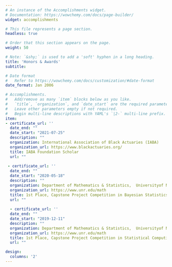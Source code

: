 ```yaml
---
# An instance of the Accomplishments widget.
# Documentation: https://wowchemy.com/docs/page-builder/
widget: accomplishments

# This file represents a page section.
headless: true

# Order that this section appears on the page.
weight: 50

# Note: `&shy;` is used to add a 'soft' hyphen in a long heading.
title: 'Honors & Awards'
subtitle:

# Date format
#   Refer to https://wowchemy.com/docs/customization/#date-format
date_format: Jan 2006

# Accomplishments.
#   Add/remove as many `item` blocks below as you like.
#   `title`, `organization`, and `date_start` are the required parameters.
#   Leave other parameters empty if not required.
#   Begin multi-line descriptions with YAML's `|2-` multi-line prefix.
item:
- certificate_url: ''
  date_end: ""
  date_start: "2021-07-25"
  description: ""
  organization: International Association of Black Actuaries (IABA)
  organization_url: https://www.blackactuaries.org/
  title: IABA Foundation Scholar
  url: ""
 
 - certificate_url: ''
  date_end: ""
  date_start: "2020-05-18"
  description: ""
  organization: Department of Mathematics & Statistics,  Universityof Nevada, Reno
  organization_url: https://www.unr.edu/math
  title: 1st Place, Capstone Project Competition in Bayesian Statistics
  url: ""
  
  - certificate_url: ''
  date_end: ""
  date_start: "2019-12-11"
  description: ""
  organization: Department of Mathematics & Statistics,  Universityof Nevada, Reno
  organization_url: https://www.unr.edu/math
  title: 1st Place, Capstone Project Competition in Statistical Computing
  url: ""

design:
  columns: '2' 
---
```

